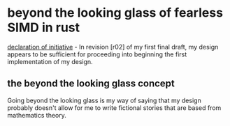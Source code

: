 # beyond the looking glass of fearless SIMD in rust 
[declaration of initiative](https://github.com/eeshvardasikcm/fearless_simd_P_2-1/blob/p_2_1_docs/P_2-1_docs/eeshvar_das_designs_01.md) - In revision [r02] of my first final draft, my design appears to be sufficient for proceeding into beginning the first implementation of my design.
## the beyond the looking glass concept 
Going beyond the looking glass is my way of saying that my design probably doesn't allow for me to write fictional stories that are based from mathematics theory.
